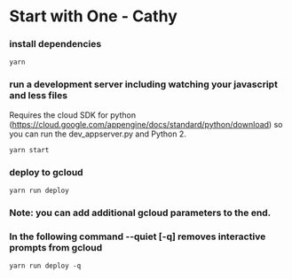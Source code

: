 # Start with One - Cathy

### install dependencies
```
yarn
```

### run a development server including watching your javascript and less files
Requires the cloud SDK for python (https://cloud.google.com/appengine/docs/standard/python/download) so you can run the dev_appserver.py and Python 2. 

```
yarn start
```

### deploy to gcloud
```
yarn run deploy
```

### Note: you can add additional gcloud parameters to the end.
### In the following command --quiet [-q] removes interactive prompts from gcloud
```
yarn run deploy -q
```
